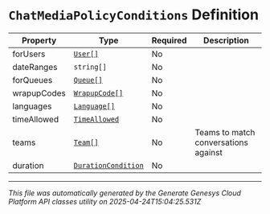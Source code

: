 # `ChatMediaPolicyConditions` Definition

| Property | Type | Required | Description |
|----------|------|----------|-------------|
| forUsers | [`User[]`](user-definition.md) | No |  |
| dateRanges | `string[]` | No |  |
| forQueues | [`Queue[]`](queue-definition.md) | No |  |
| wrapupCodes | [`WrapupCode[]`](wrapupcode-definition.md) | No |  |
| languages | [`Language[]`](language-definition.md) | No |  |
| timeAllowed | [`TimeAllowed`](timeallowed-definition.md) | No |  |
| teams | [`Team[]`](team-definition.md) | No | Teams to match conversations against |
| duration | [`DurationCondition`](durationcondition-definition.md) | No |  |

---

*This file was automatically generated by the Generate Genesys Cloud Platform API classes utility on 2025-04-24T15:04:25.531Z*